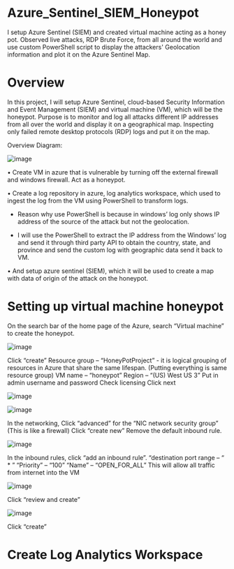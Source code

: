 # Azure_Sentinel_SIEM_Honeypot
I setup Azure Sentinel (SIEM) and created virtual machine acting as a honey pot. Observed live attacks, RDP Brute Force, from all around the world and use custom PowerShell script to display the attackers' Geolocation information and plot it on the Azure Sentinel Map.

# Overview

In this project, I will setup Azure Sentinel, cloud-based Security Information and Event Management (SIEM) and virtual machine (VM), which will be the honeypot. Purpose is to monitor and log all attacks different IP addresses from all over the world and display it on a geographical map.
Inspecting only failed remote desktop protocols (RDP) logs and put it on the map.

Overview Diagram:

![image](https://github.com/jkim9367/Azure_Sentinel_SIEM_Honeypot/assets/121040101/af80211a-994e-4129-b4e4-72a7d30c388d)

•	Create VM in azure that is vulnerable by turning off the external firewall and windows firewall. Act as a honeypot.

•	Create a log repository in azure, log analytics workspace, which used to ingest the log from the VM using PowerShell to transform logs.

  * Reason why use PowerShell is because in windows’ log only shows IP address of the source of the attack but not the geolocation.
  
  * I will use the PowerShell to extract the IP address from the Windows’ log and send it through third party API to obtain the country, state, and province and send the custom log with geographic data send it back to VM.
  
•	And setup azure sentinel (SIEM), which it will be used to create a map with data of origin of the attack on the honeypot.


# Setting up virtual machine honeypot

On the search bar of the home page of the Azure, search “Virtual machine” to create the honeypot.


![image](https://github.com/jkim9367/Azure_Sentinel_SIEM_Honeypot/assets/121040101/902fbc04-80e5-488d-854b-44229e361471)


Click “create”
Resource group – “HoneyPotProject” - it is logical grouping of resources in Azure that share the same lifespan. (Putting everything is same resource group)
VM name – “honeypot”
Region – “(US) West US 3”
Put in admin username and password
Check licensing
Click next


![image](https://github.com/jkim9367/Azure_Sentinel_SIEM_Honeypot/assets/121040101/8f5d8854-952d-4ab7-9c71-bf84ce4f3391)


![image](https://github.com/jkim9367/Azure_Sentinel_SIEM_Honeypot/assets/121040101/4015835d-adde-45d7-a587-c8bf8fd9b499)


In the networking,
Click “advanced” for the “NIC network security group”  (This is like a firewall) 
Click “create new” 
Remove the default inbound rule.


![image](https://github.com/jkim9367/Azure_Sentinel_SIEM_Honeypot/assets/121040101/5dbad210-34ce-4adc-8db3-10769ff9e44e)


In the inbound rules, click “add an inbound rule”.
“destination port range – “ * ” 
“Priority” – “100”
“Name” – “OPEN_FOR_ALL”
This will allow all traffic from internet into the VM 


![image](https://github.com/jkim9367/Azure_Sentinel_SIEM_Honeypot/assets/121040101/24e54648-3a3a-4a28-9c90-b19ddc8fbe2e)


Click “review and create”


![image](https://github.com/jkim9367/Azure_Sentinel_SIEM_Honeypot/assets/121040101/b7a796d9-59d5-4056-897a-3e9f51804748)


Click “create”


# Create Log Analytics Workspace

